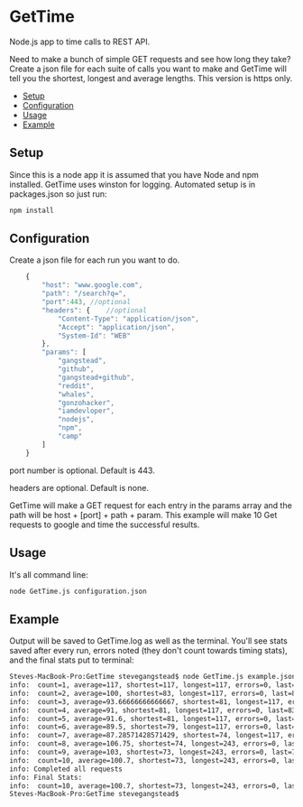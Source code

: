 GetTime
=======

Node.js app to time calls to REST API.

Need to make a bunch of simple GET requests and see how long they take?  Create a json file for each suite of calls you want to make and GetTime will tell you the shortest, longest and average lengths.  This version is https only.

* [Setup](#setup)
* [Configuration](#configuration)
* [Usage](#usage)
* [Example](#example)

## Setup
Since this is a node app it is assumed that you have Node and npm installed.  GetTime uses winston for logging.  Automated setup is in packages.json so just run:
```bash
npm install
```

## Configuration

Create a json file for each run you want to do.
```js
	{
		"host": "www.google.com",
		"path": "/search?q=",
		"port":443, //optional
		"headers": {	//optional
			"Content-Type": "application/json",
			"Accept": "application/json",
			"System-Id": "WEB"
		},
		"params": [
			"gangstead",
			"github",
			"gangstead+github",
			"reddit",
			"whales",
			"gonzohacker",
			"iamdevloper",
			"nodejs",
			"npm",
			"camp"
		]
	}
```
port number is optional. Default is 443.

headers are optional.  Default is none.

GetTime will make a GET request for each entry in the params array and the path will be host + [port] + path + param.  This example will make 10 Get requests to google and time the successful results.

## Usage
It's all command line:
```bash
node GetTime.js configuration.json
```
## Example
Output will be saved to GetTime.log as well as the terminal.  You'll see stats saved after every run, errors noted (they don't count towards timing stats), and the final stats put to terminal:

```bash
Steves-MacBook-Pro:GetTime stevegangstead$ node GetTime.js example.json
info:  count=1, average=117, shortest=117, longest=117, errors=0, last=117
info:  count=2, average=100, shortest=83, longest=117, errors=0, last=83
info:  count=3, average=93.66666666666667, shortest=81, longest=117, errors=0, last=81
info:  count=4, average=91, shortest=81, longest=117, errors=0, last=83
info:  count=5, average=91.6, shortest=81, longest=117, errors=0, last=94
info:  count=6, average=89.5, shortest=79, longest=117, errors=0, last=79
info:  count=7, average=87.28571428571429, shortest=74, longest=117, errors=0, last=74
info:  count=8, average=106.75, shortest=74, longest=243, errors=0, last=243
info:  count=9, average=103, shortest=73, longest=243, errors=0, last=73
info:  count=10, average=100.7, shortest=73, longest=243, errors=0, last=80
info: Completed all requests
info: Final Stats:
info:  count=10, average=100.7, shortest=73, longest=243, errors=0, last=80
Steves-MacBook-Pro:GetTime stevegangstead$
```
